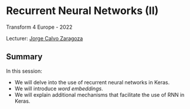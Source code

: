 # Recurrent Neural Networks (II)

Transform 4 Europe - 2022

Lecturer: [Jorge Calvo Zaragoza](mailto:jcalvo@dlsi.ua.es)

## Summary

In this session:

* We will delve into the use of recurrent neural networks in Keras.
* We will introduce *word embeddings*.
* We will explain additional mechanisms that facilitate the use of RNN in Keras.